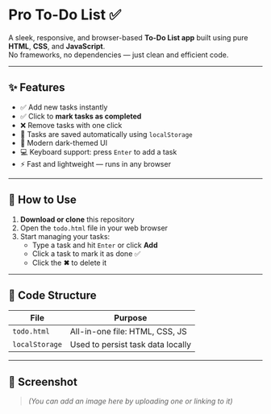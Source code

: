 # Pro To-Do List ✅

A sleek, responsive, and browser-based **To-Do List app** built using pure **HTML**, **CSS**, and **JavaScript**.  
No frameworks, no dependencies — just clean and efficient code.

---

## ✨ Features

- ✅ Add new tasks instantly  
- ✅ Click to **mark tasks as completed**  
- ❌ Remove tasks with one click  
- 💾 Tasks are saved automatically using `localStorage`  
- 🌙 Modern dark-themed UI  
- 💻 Keyboard support: press `Enter` to add a task  
- ⚡ Fast and lightweight — runs in any browser  

---

## 🚀 How to Use

1. **Download or clone** this repository
2. Open the `todo.html` file in your web browser
3. Start managing your tasks:
   - Type a task and hit `Enter` or click **Add**
   - Click a task to mark it as done ✅
   - Click the **✖** to delete it

---

## 🧠 Code Structure

| File        | Purpose                        |
|-------------|--------------------------------|
| `todo.html` | All-in-one file: HTML, CSS, JS |
| `localStorage` | Used to persist task data locally |

---

## 📸 Screenshot

> *(You can add an image here by uploading one or linking to it)*

